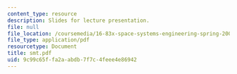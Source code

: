 ```yaml
---
content_type: resource
description: Slides for lecture presentation.
file: null
file_location: /coursemedia/16-83x-space-systems-engineering-spring-2002-spring-2003/9c99c65ffa2aabdb7f7c4feee4e86942_smt.pdf
file_type: application/pdf
resourcetype: Document
title: smt.pdf
uid: 9c99c65f-fa2a-abdb-7f7c-4feee4e86942
---
```

